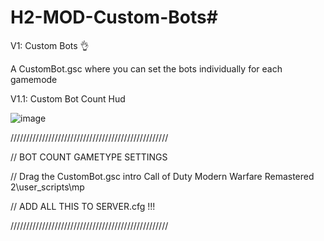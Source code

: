 # H2-MOD-Custom-Bots#

V1: Custom Bots 👌

A CustomBot.gsc where you can set the bots individually for each gamemode

V1.1: Custom Bot Count Hud

![image](https://github.com/user-attachments/assets/5144a3d2-9cac-41c6-ad02-346d7b85cfff)


//////////////////////////////////////////////////

// BOT COUNT GAMETYPE SETTINGS  

// Drag the CustomBot.gsc intro Call of Duty Modern Warfare Remastered 2\user_scripts\mp

// ADD ALL THIS TO SERVER.cfg !!!

//////////////////////////////////////////////////

